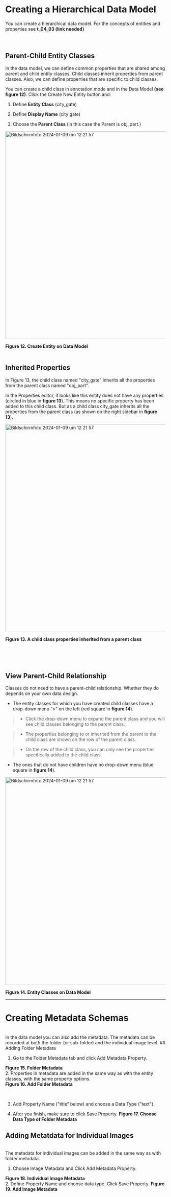 # Creating a Hierarchical Data Model
You can create a hierarchical data model. For the concepts of entities and properties see __t_04_03 (link needed)__ 
<br/><br/><br/>

## Parent-Child Entity Classes 

 



In the data model, we can define common properties that are shared among parent and child entity classes. Child classes inherit properties from parent classes. Also, we can define properties that are specific to child classes.  

You can create a child class in annotation mode and in the Data Model __(see figure 12)__. Click the Create New Entity button and: 

1. Define **Entity Class** (city_gate) 

1. Define **Display Name** (city gate) 

1. Choose the **Parent Class** (in this case the Parent is obj_part.) 

<img width="651" alt="Bildschirmfoto 2024-01-09 um 12 21 57" src="https://github.com/sunkyulee22/asset/assets/160752064/ac5361a3-d350-45fb-96f6-eba7664fe221)">
<br/>

**Figure 12. Create Entity on Data Model**
<br/><br/>

## Inherited Properties

In Figure 13, the child class named "city_gate" inherits all the properties from the parent class named "obj_part".  

In the Properties editor, it looks like this entity does not have any properties (circled in blue in **figure 13**). This means no specific property has been added to this child class. But as a child class city_gate inherits all the properties from the parent class (as shown on the right sidebar in **figure 13**).

<img width="651" alt="Bildschirmfoto 2024-01-09 um 12 21 57" src="https://github.com/sunkyulee22/asset/assets/160752064/1ba17ef9-e3b5-471f-ac42-15bc23c96e37"> 
<br/>

**Figure 13. A child class properties inherited from a parent class** 

<br/><br/><br/>

## View Parent-Child Relationship

Classes do not need to have a parent-child relationship. Whether they do depends on your own data design. 

* The entity classes for which you have created child classes have a drop-down menu “>” on the left (red square in **figure 14**). 

> * Click the drop-down menu to expand the parent class and you will see child classes belonging to the parent class.  

> * The properties belonging to or inherited from the parent to the child class are shown on the row of the parent class.  

> * On the row of the child class, you can only see the properties specifically added to the child class. 

* The ones that do not have children have no drop-down menu (blue square in **figure 14**).  

<img width="651" alt="Bildschirmfoto 2024-01-09 um 12 21 57" src="https://github.com/sunkyulee22/asset/assets/160752064/d74b60d6-8a84-4312-975f-498fb7c8c571">
<br/>

**Figure 14. Entity Classes on Data Model**



***

# Creating Metadata Schemas
<br/>
In the data model you can also add the metadata. The metadata can be recorded at both the folder (or sub-folder) and the individual image level. 
## Adding Folder Metadata

1. Go to the Folder Metadata tab and click Add Metadata Property. 


**Figure 15. Folder Metadata** 
<br/>
2. Properties in metadata are added in the same way as with the entity classes, with the same property options.  
**Figure 16. Add Folder Metadata**

 <br/>

3. Add Property Name ("title” below) and choose a Data Type ("text").  

4. After you finish, make sure to click Save Property. 
**Figure 17. Choose Data Type of Folder Metadata**

## Adding Metatdata for Individual Images
 <br/>
The metadata for individual images can be added in the same way as with folder metadata.  

1. Choose Image Metadata and Click Add Metadata Property. 

**Figure 18. Individual Image Metadata** 
 <br/>
2. Define Property Name and choose data type. Click Save Property. 
**Figure 19. Add Image Metadata**
 <br/>


